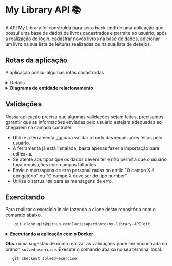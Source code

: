 # My Library API 📚

A API My Library foi construída para ser o back-end de uma aplicação que possuí uma base de dados de livros cadastrados e permite ao usuário, após a realização do login, cadastrar novos livros na base de dados, adicionar um livro na sua lista de leituras realizadas ou na sua lista de desejos.

## Rotas da aplicação

A aplicação possuí algumas rotas cadastradas

<details>

#### POST /login
  Nesta rota o usuário deve fornecer suas credenciais para realizar o login na aplicação.
<details>
  <summary>Exemplo de body da requisição</summary>

            {
              "email": "mariadasilva@gmail.com",
              "password": "123456"
            }


</details>
        
    
#### GET /books
  Retorna todos os livros cadastrados no banco de dados.

#### POST /books
  Permite ao usuário cadastrar um novo livro na base de dados, uma vez que este já não esteja cadastrado.
<details>
  <summary>Exemplo de body da requisição</summary>

          {
            "title": "A Menina que Roubava Livros",
            "author": "Markus Zusak",
            "release": "2005-09-12"
          }


</details>
 
#### GET /wishes/:id
  Retorna a lista de desejos do usuário referênte ao id.
  
#### POST /wishes:id
  Permite ao usuário cadastrar novos livros na sua lista de desejos, se os livros existirem na base de dados e estes já não estiverem cadastrados na lista de desejos deste usuário.

<details>
  <summary>Exemplo de body da requisição</summary>
      [
        {
          "bookId": 3
        },
        {
          "bookId": 2
        }
      ]


</details>

#### GET /readings/:id
  Retorna a lista de livros já finalizados pelo usuário referênte ao id.
  
#### POST /readings:id
  Permite ao usuário cadastrar um novo livro na sua lista de livros finalizados, se o livo existir na base de dados e este já não estiver cadastrado nesta lista.

<details>
  <summary>Exemplo de body da requisição</summary>

          {
            "bookId": 3
            "finishedAt": "2022-01-12"
          }


</details>

</details>

<details>
  <summary><strong>Diagrama de entidade relacionamento</strong></summary>
  
  ![Captura de tela de 2022-12-07 16-39-54](https://user-images.githubusercontent.com/98956659/206279930-69ab549f-57ae-4199-a2f3-b00b75c54975.png)

</details>

## Validações

Nossa aplicação precisa que algumas validações sejam feitas, precisamos garantir que as informações enviadas pelo usuário estejam adequadas ao chegarem na camada controler.
 - Utilize a ferramenta [Joi](https://joi.dev/api/) para validar o body das requisições feitas pelo usuário.
 - A ferramenta já está instalada, basta apenas fazer a importação para utiliza-la.
 - Se atente aos tipos que os dados devem ter e não permita que o usuário faça requisições com campos faltantes.
 - Envie o mensagens de erro personalizadas no estilo "O campo X é obrigatório" ou "O campo X deve ser do tipo number".
 - Utilize o status `400` para as mensagens de erro.
 
## Exercitando

 Para realizar o exercício inicie fazendo o clone deste repositório com o comando abaixo.
 
        git clone git@github.com:larissaperinoto/my-library-API.git
    
<details>
  <summary><strong>Executando a aplicação com o Docker</strong></summary>
  
  <br>
É necessário que você tenha o Docker instalado na sua máquina!

Após o clone do repositório, suba os containers do node e do banco MySQL com o comando abaixo.

          docker-compose up -d

Agora você possuí dois containers: `node_container`e o `db_container`. Entre no terminal do container do node.

        docker exec -it node_container bash

Uma vez no terminal, faça a instalação das dependências do projeto.

        npm install

Crie o banco de dados com o sequelize usando o script `build`presente no **package.json**. Este script irá criar o banco, rodar as migrations e as seeders presentes na aplicação.

        npm run build

Inicie o servidos com o script `start`

        npm start
 
</details>
 
**Obs.:** uma sugestão de como realizar as validações pode ser encontrada na branch `solved-exercise`. Execute o comando abaixo no seu terminal local.
  
       git checkout solved-exercise
